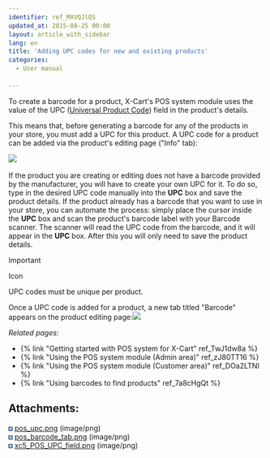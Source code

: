 ```yaml
---
identifier: ref_MXVQJlQS
updated_at: 2015-08-25 00:00
layout: article_with_sidebar
lang: en
title: 'Adding UPC codes for new and existing products'
categories:
  - User manual

---
```



To create a barcode for a product, X-Cart's POS system module uses the value of the UPC ([Universal Product Code](http://en.wikipedia.org/wiki/Universal_Product_Code)) field in the product's details.

This means that, before generating a barcode for any of the products in your store, you must add a UPC for this product. A UPC code for a product can be added via the product's editing page ("Info" tab):

![]({{site.baseurl}}/attachments/7504429/8719206.png?effects=drop-shadow)

If the product you are creating or editing does not have a barcode provided by the manufacturer, you will have to create your own UPC for it. To do so, type in the desired UPC code manually into the **UPC** box and save the product details. If the product already has a barcode that you want to use in your store, you can automate the process: simply place the cursor inside the **UPC** box and scan the product's barcode label with your Barcode scanner. The scanner will read the UPC code from the barcode, and it will appear in the **UPC** box. After this you will only need to save the product details.

Important

Icon

UPC codes must be unique per product.

Once a UPC code is added for a product, a new tab titled "Barcode" appears on the product editing page:![]({{site.baseurl}}/attachments/7504429/7602274.png?effects=drop-shadow) 

_Related pages:_

*   {% link "Getting started with POS system for X-Cart" ref_TwJ1dw8a %}
*   {% link "Using the POS system module (Admin area)" ref_zJ80TT16 %}
*   {% link "Using the POS system module (Customer area)" ref_DOa2LTNI %}
*   {% link "Using barcodes to find products" ref_7a8cHgQt %}

## Attachments:

![](images/icons/bullet_blue.gif) [pos_upc.png]({{site.baseurl}}/attachments/7504429/7602273.png) (image/png)  
![](images/icons/bullet_blue.gif) [pos_barcode_tab.png]({{site.baseurl}}/attachments/7504429/7602274.png) (image/png)  
![](images/icons/bullet_blue.gif) [xc5_POS_UPC_field.png]({{site.baseurl}}/attachments/7504429/8719206.png) (image/png)
